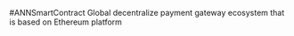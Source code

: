 #ANNSmartContract
 Global decentralize payment gateway ecosystem that is based on Ethereum platform

